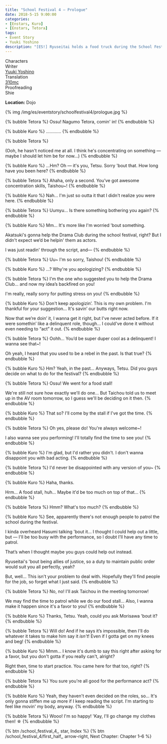 ```yaml
---
title: "School Festival 4 – Prologue"
date: 2018-5-15 9:00:00
categories:
- [Enstars, Kuro]
- [Enstars, Tetora]
tags:
- Event Story
- Yuuki Yoshino
description: "[ES!] Ryuseitai holds a food truck during the School Festival, patrolling the place and performing a hero show. Despite that, the transfer student ends up in a pinch, surrounded by delinquents!"
---
```

<div class="three-wrapper" style="--storyColor:#965e7d;--storyColor-rgb:150,94,125;--storyColor-h:326.8;--storyColor-s: 23%;--storyColor-l:47.8%;">
    <div class="info-area">
        <div class="info">
            <div class="info-item characters">
                <div class="label">
                    Characters
                </div>
                <div class="value">
                <a href="/categories/Enstars/Tetora" character="Tetora"></a>
                <a href="/categories/Enstars/Kuro" character="Kuro"></a>
                </div>
            </div>
            <div class="info-item one">
                <div class="label">
                    Writer
                </div>
                <div class="value">
                    <a href="/tags/Yuuki-Yoshino/">Yuuki Yoshino</a>
                </div>
            </div>
            <div class="info-item two">
                <div class="label">
                    Translation
                </div>
                <div class="value">
                    <a href="/about">310mc</a>
                </div>
            </div>
            <div class="info-item three">
                <div class="label">
                   Proofreading
                </div>
                <div class="value">
                    Shie
                </div>
            </div>
        </div>
    </div>
</div>

<!-- more -->

<div class="msr-location">
    <p><span><b>Location:</b> Dojo</span></p>
</div>

{% img /img/es/eventstory/schoolfestival4/prologue.jpg %}

{% bubble Tetora %}
Ossu! Nagumo Tetora, comin' in!
{% endbubble %}

{% bubble Kuro %}
…………
{% endbubble %}

{% bubble Tetora %}
<th>(Ooh, he hasn't noticed me at all. I think he's concentrating on something — maybe I should let him be for now…)</th>
{% endbubble %}

{% bubble Kuro %}
…Hm? Oh — it's you, Tetsu. Sorry 'bout that. How long have you been here?
{% endbubble %}

{% bubble Tetora %}
Ahaha, only a second. You’ve got awesome concentration skills, Taishou~!
{% endbubble %}

{% bubble Kuro %}
Nah… I'm just so outta it that I didn't realize you were here.
{% endbubble %}

{% bubble Tetora %}
Uumyu… Is there something bothering you again?
{% endbubble %}

{% bubble Kuro %}
Mm… It's more like I'm worried 'bout something.

Akatsuki's gonna help the Drama Club during the school festival, right? But I didn't expect we’d be helpin' them as actors.

I was just readin' through the script, and—
{% endbubble %}

{% bubble Tetora %}
Uu~ I'm so sorry, Taishou!
{% endbubble %}

{% bubble Kuro %}
…? Why're you apologizing?
{% endbubble %}

{% bubble Tetora %}
I'm the one who suggested you to help the Drama Club… and now my idea’s backfired on you!

I'm really, really sorry for putting stress on you!
{% endbubble %}

{% bubble Kuro %}
Don't keep apologizin’. This is my own problem. I'm thankful for your suggestion… It's savin’ our butts right now.

Now that we’re doin’ it, I wanna get it right, but I've never acted before. If it were somethin’ like a delinquent role, though… I could've done it without even needing to “act” it out.
{% endbubble %}

{% bubble Tetora %}
Oohh… You’d be super duper cool as a delinquent! I wanna see that~!

Oh yeah, I heard that you used to be a rebel in the past. Is that true?
{% endbubble %}

{% bubble Kuro %}
Hm? Yeah, in the past… Anyways, Tetsu. Did you guys decide on what to do for the festival?
{% endbubble %}

{% bubble Tetora %}
Ossu! We went for a food stall!

We're still not sure how exactly we'll do one… But Taichou told us to meet up in the AV room tomorrow, so I guess we'll be deciding on it then.
{% endbubble %}

{% bubble Kuro %}
That so? I'll come by the stall if I've got the time.
{% endbubble %}

{% bubble Tetora %}
Oh yes, please do! You're always welcome~!

I also wanna see you performing! I'll totally find the time to see you!
{% endbubble %}

{% bubble Kuro %}
I'm glad, but I'd rather you didn't. I don't wanna disappoint you with bad acting.
{% endbubble %}

{% bubble Tetora %}
I'd never be disappointed with any version of you~
{% endbubble %}

{% bubble Kuro %}
Haha, thanks.

Hrm… A food stall, huh… Maybe it'd be too much on top of that…
{% endbubble %}

{% bubble Tetora %}
Hmm? What's too much?
{% endbubble %}

{% bubble Kuro %}
See, apparently there's not enough people to patrol the school during the festival.

I kinda overheard Hasumi talking 'bout it… I thought I could help out a little, but — I'll be too busy with the performance, so I doubt I'll have any time to patrol.

That’s when I thought maybe you guys could help out instead.

Ryuseitai's 'bout being allies of justice, so a duty to maintain public order would suit you all perfectly, yeah?

But, well… This isn't your problem to deal with. Hopefully they'll find people for the job, so forget what I just said.
{% endbubble %}

{% bubble Tetora %}
No, no! I'll ask Taichou in the meeting tomorrow!

We may find the time to patrol while we do our food stall… Also, I wanna make it happen since it's a favor to you!
{% endbubble %}

{% bubble Kuro %}
Thanks, Tetsu. Yeah, could you ask Morisawa 'bout it?
{% endbubble %}

{% bubble Tetora %}
Will do! And if he says it’s impossible, then I'll do whatever it takes to make him say it *isn't*! Even if I gotta get on my knees and beg!
{% endbubble %}

{% bubble Kuro %}
Mmm… I know it's dumb to say this right after asking for a favor, but you don't gotta if you really can't, alright?

Right then, time to start practice. You came here for that too, right?
{% endbubble %}

{% bubble Tetora %}
You sure you're all good for the performance act?
{% endbubble %}

{% bubble Kuro %}
Yeah, they haven't even decided on the roles, so… It's only gonna stiffen me up more if I keep reading the script. I'm starting to feel like movin' my body, anyway.
{% endbubble %}

{% bubble Tetora %}
Wooo! I'm so happy! 'Kay, I'll go change my clothes then! ☆
{% endbubble %}

<div toc>
{% btn /school_festival_4,, star, Index %}
{% btn /school_festival_4/first_half,, arrow-right, Next Chapter: Chapter 1–6 %}
</div>
